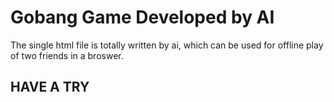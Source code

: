 # Gobang Game Developed by AI

The single html file is totally written by ai, which can be used for offline play of two friends in a broswer.

## HAVE A TRY
